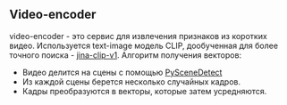 ## Video-encoder
video-encoder - это сервис для извлечения признаков из коротких видео. Используется text-image модель CLIP, дообученная для более точного поиска - [jina-clip-v1](https://huggingface.co/jinaai/jina-clip-v1).
Алгоритм получения векторов:
  - Видео делится на сцены с помощью [PySceneDetect](https://www.scenedetect.com/)
  - Из каждой сцены берется несколько случайных кадров.
  - Кадры преобразуются в векторы, которые затем усредняются.

